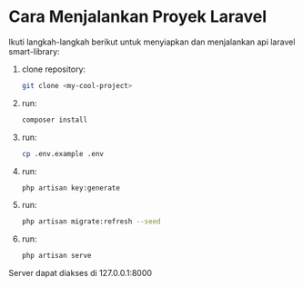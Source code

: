# Cara Menjalankan Proyek Laravel

Ikuti langkah-langkah berikut untuk menyiapkan dan menjalankan api laravel smart-library:

1. clone repository:

    ```bash
    git clone <my-cool-project>
    ```

2. run:

    ```bash
    composer install
    ```

3. run:

    ```bash
    cp .env.example .env
    ```

4. run:

    ```bash
    php artisan key:generate
    ```

5. run:

    ```bash
    php artisan migrate:refresh --seed
    ```

6. run:

    ```bash
    php artisan serve
    ```

Server dapat diakses di 127.0.0.1:8000
